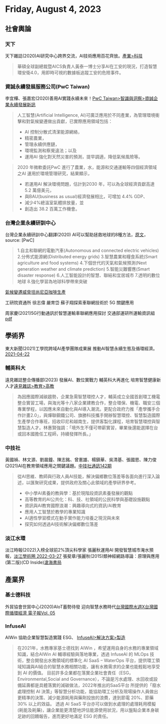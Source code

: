 # Friday, August 4, 2023

## 社會輿論

### 天下

天下雜誌(2020)AI研究中心跨界交流，AI技術應用百花齊放。[產業>科技](https://www.cw.com.tw/article/5102954)

> 華碩全球副總裁暨AICS負責人黃泰一博士分享AI在工安的現況，打造智慧環安衛4.0，用即時可視的數據板追蹤工安的危險事件。

### 資誠永續發展服務公司(PwC Taiwan)

李宜樺、張嘉宏(2020)善用AI實踐永續未來！[PwC Taiwan>智識與洞察>資誠企業永續發展新訊](https://www.pwc.tw/zh/publications/sustainability-news/pdf/sustainability-news-200810.pdf)

> 人工智慧(Artificial Intelligence, AI)可廣泛應用於不同產業，為管理環境衝擊和對氣候變遷做出貢獻，已實際應用領域包括：
> - AI 控制分散式清潔能源網絡，
> - 精密農業，
> - 管理永續供應鏈，
> - 環境監測和察覺違法；以及
> - 運用AI 強化對天然災害的預測，提早調適，降低氣候風險等。

> 2020 年微軟委託PwC 進行了農業，水，能源和交通運輸等四個經濟領域之AI 運用於環境管理研究，結果顯示，
> - 若運用AI 解決環境問題，估計到2030 年，可以為全球經濟貢獻高達 5.2 萬億美元，
> - 與BAU(business as usual)經濟發展相比，可增加 4.4% GDP、
> - 減少4%總溫室氣體排放量，並
> - 創造出 38.2 百萬工作機會。

### 台灣企業永續研訓中心

台灣企業永續研訓中心翻譯(2020) AI可以幫助拯救地球的8種方法，[原文](https://www.weforum.org/agenda/2018/01/8-ways-ai-can-help-save-the-planet/)，source: [PwC]

> 1.自主和聯網的電動汽車(Autonomous and connected electric vehicles)
> 2.分佈式能源網(Distributed energy grids)
> 3.智慧農業和糧食系統(Smart agriculture and food systems)
> 4.下個世代的天氣和氣候預測(Next generation weather and climate prediction)
> 5.智能災難響應(Smart disaster response)
> 6.人工智能設計的智慧、聯結和宜居城市
> 7.透明的數位地球
> 8.強化學習為地球科學帶來突破

[氣候變遷威脅坦尚尼亞咖啡生產](https://raip.triwra.org.tw/氣候變遷威脅坦尚尼亞咖啡生產/)

工研院資通所 徐志偉 嚴育岱 蘇子翔探索車聯網技術於 5G 關鍵應用[](https://vtedu.mt.ntnu.edu.tw/uploads/16617436595283wlvnUHL.pdf)

周家慶(2021)5G行動通訊於智慧運輸車聯網應用探討 交通部運研所運輸資訊組 [pdf](https://www.iot.gov.tw/dl-18074-225498fd943c49db9a20c8c183aa4f88.html)



## 學術界

東大新聞(2021)工學院跨域AI產學團隊成果展 推動AI智慧永續生態及循環經濟。[2021-04-22](https://www.thu.edu.tw/web/news/news_detail.php?id=3289)

### 輔英科大

遠見雜誌整合傳播部(2023) 發展AI、數位實戰力 輔英科大再進化 培育智慧健康新人才[遠見雜誌>教育>高教](https://www.gvm.com.tw/article/104106)

 > 為因應國際減碳趨勢，企業急需智慧環控人才，輔英成立全國首創環工機電整合實習工場，與海光等十八家企業建教合作，整合環保、機電、職安三個專業學程，以因應未來自動化與AI導入潮流。更配合政府力推「產學攜手合作計畫2.0」，與燁聯鋼鐵公司、旗勝科技攜手開辦智慧環控、智慧製造國際生產學合作專班，招收印尼和越南生，提供客製化課程，培育智慧環控與智慧製造人才。林惠賢強調：「境外生不僅可帶薪實習，畢業後還能選擇在台或回本國擔任工程師，持續發揮所長。」

### 中技社

黃國禎、林文源、劉晨鐘、陳志銘、曾憲雄、楊鎮華、吳清基、張國恩、陳力俊(2021)AI在教育領域應用之關鍵議題。[中技社通訊142期](https://www.ctci.org.tw/media/9258/中技社通訊142期.pdf)

> 從AI思維、教師與行政人員AI技能，解決偏鄉數位落差等各面向進行深入論述，以匯聚研究成果，提供政府及關心此領域的產學研界參考。
> - 中小學AI素養的教與學：基於現階段資訊素養發展的觀點
> - 高等教育的AI公共化：科、技、社領域的公民科學與基礎設施觀點
> - 資訊與AI教育國際浪潮：興趣導向式的資訊/AI教育
> - 應用人工智慧於教學的專業知識
> - AI適性學習模式在動手實作能力培養之現況與未來
> - 探究如何透過AI技術解決偏鄉數位落差

### 淡江水環

淡江時報(2022)入榜全球前2%頂尖科學家 張麗秋運用AI 開發智慧城市淹水預報，[淡江學術圈 2022-03-27](https://tkutimes.tku.edu.tw/dtl.aspx?no=54648)
張斐章/張麗秋(2015)類神經網路導論：原理與應用(第二版)(CD Inside)[滄海書局](https://www.tsanghai.com.tw/book_detail.php?c=361&no=3414)

## 產業界

### 基士德科技

外貿協會世貿中心(2020)AIoT蓄勢待發 迎向智慧水務時代[台灣國際水週X台灣國際循環經濟 電子報Vol. 05](https://cloudcdn.taiwantradeshows.com.tw/2020/tiww/enewsletter05/topic.html)

### InfuseAI 

AIWin 協助企業智慧製造實踐 ESG、 [InfuseAI>解決方案>製造](https://tw.infuseai.io/industry-solutions/manufacturing)

> 在2021年，水務專家基士德找到 AIWin ，希望運用自身的水務的專業領域知識，結合AIWin AI 輔導經驗與落地專業，透過 InfuseAI 的 MLOps 技術，整合開發出水務領域的標準化 AI SaaS – WaterOps 平台，提供環工領域知識與AI結合的智慧水務相關功能，讓有水務需求的企業也能輕鬆地享受到 AI 的價值。
> 目前許多企業都在落實企業社會責任（ESG，Environmental,Social and Governance），不論是污水處理、水回收或設備延壽都是具體落實的減碳做法，2022年推出的SaaS平台 所提供的「廢水處理控制 AI 決策」等智慧分析功能，能協助環工分析及現場操作人員做出更精準的決策、減少能源耗用與藥劑投放的浪費，達到節電 20%、節藥 30% 以上的效益。
> 透過 AI SaaS 平台亦可以做到水處理的處理耗用模擬(耗能及耗藥)，讓企業能更清楚地評估能源使用狀況，用以盤點企業本身碳足跡的回饋報告，進而更好地滿足 ESG 的責任。  
